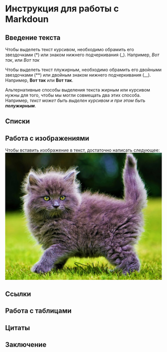  # Инструкция для работы с Markdoun

 ## Введение текста

Чтобы выделеть текст курсивом, необходимо обрамить его звездочками (*) или знаком нижнего подчеркивания (_). Например, *Вот так*, или _Вот так_

Чтобы выделеть текст плужирным, необходимо обрамить его двойными звездочками (**) или двойным знаком нижнего подчеркивания (__). Например, **Вот так** или __Вот так__.

Альтернативные способы выделения текста жирным или курсивом нужны для того, чтобы мы могли совмещать два этих способа. Например, _текст может быть выделен курсивом и при этом быть **полужирным**_.

 ## Списки

 ## Работа с изображениями

 Чтобы вставить изображение в текст, достаточно написать следующее: ![Привет, это Тефтелька!](Teftelka.jpg)

 ## Ссылки

 ## Работа с таблицами

 ## Цитаты

 ## Заключение
